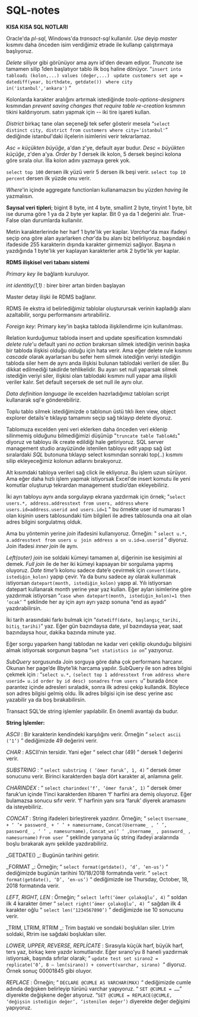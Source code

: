# SQL-notes
**KISA KISA SQL NOTLARI**

Oracle'da _pl-sql_, Windows'da _transact-sql_ kullanılır. _Use_ deyip _master_ kısmını daha önceden isim verdiğimiz etrade ile kullanıp çalıştırmaya başlıyoruz.

_Delete_ siliyor gibi görünüyor ama aynı id'den devam ediyor. _Truncate_ ise tamamen silip 1den başlatıyor tablo ilk boş haline dönüyor. 
“`insert into tabloadı (kolon,...) values (değer,...) `
`update customers set age = datediff(year, birthdate, getdate()) `
`where city in('istanbul','ankara')` “

Kolonlarda karakter aralığını artırmak istediğinde _tools-options-designers_ kısmından _prevent saving changes that require table re-creation_ kısmının tikini kaldırıyorum. satırı yapmak için -- iki tire işareti kullan. 

_District_ birkaç tane olan seçeneği tek sefer gösterir mesela “`select distinct city, district from customers where city='istanbul'`” dediğinde istanbul'daki ilçelerin isimlerini verir tekrarlamaz.

_Asc = küçükten büyüğe_, a'dan z'ye, default ayar budur. _Desc = büyükten küçüğe_, z'den a'ya. _Order by 1_ dersek ilk kolon, 5 dersek beşinci kolona göre sırala olur. İlla kolon adını yazmaya gerek yok.

`select top 100` dersen ilk yüzü verir 5 dersen ilk beşi verir. `select top 10 percent` dersen ilk yüzde onu verir.

_Where_'in içinde aggregate functionları kullanamazsın bu yüzden _having_ ile yazmalısın.


**Sayısal veri tipleri**; bigint 8 byte, int 4 byte, smallint 2 byte, tinyint 1 byte, bit ise duruma göre 1 ya da 2 byte yer kaplar. Bit 0 ya da 1 değerini alır. True-False olan durumlarda kullanılır.

Metin karakterlerinde her harf 1 byte'lık yer kaplar. _Varchar_'da max ifadeyi seçip ona göre alan ayarlarken _char_'da bu alanı biz belirliyoruz. başındaki n ifadeside 255 karakterin dışında karakter girmemizi sağlıyor. Başına n yazdığında 1 byte'lık yer kaplayan karakterler artık 2 bytle'lık yer kaplar.
 

**RDMS ilişkisel veri tabanı sistemi**

_Primary key_ ile bağlantı kuruluyor.

_int identitiy(1,1) :_ birer birer artan birden başlayan

Master detay ilişki ile RDMS bağlanır.

RDMS ile ekstra id belirlediğimiz tablolar oluşturursak verinin kapladığı alanı azaltabilir, sorgu performansını artırabiliriz.

_Foreign key:_ Primary key'in başka tabloda ilişkilendirme için kullanılması.

Relation kurduğumuz tabloda insert and update spesification kısmındaki _delete rule_'u default yani _no action_ bırakırsan silmek istediğin verinin başka bir tabloda ilişkisi olduğu olduğu için hata verir. Ama eğer delete rule kısmını _cascade_ olarak ayarlarsan bu sefer hem silmek istediğin veriyi istediğin tabloda siler hem de aynı anda ilişkisi bulunan tablodaki verileri de siler. Bu dikkat edilmediği takdirde tehlikelidir. Bu ayarı set null yaparsak silmek istediğin veriyi siler, ilişkisi olan tablodaki kısmını null yapar ama ilişkili veriler kalır. Set default seçersek de set null ile aynı olur.

_Data definition language_ ile excelden hazırladığımız tabloları script kullanarak sql'e gönderebiliriz.

Toplu tablo silmek istediğimizde o tablonun üstü tıklı iken view, object explorer details'e tıklayıp tamamını seçip sağ tıklayıp delete diyoruz.
 
Tablomuza excelden yeni veri eklerken daha önceden veri eklenip silinmemiş olduğunu bilmediğimizi düşünüp "`truncate table TabloAdı`" diyoruz ve tabloyu ilk create edildiği hale getiriyoruz. SQL server management studio arayüzünde istenilen tabloyu edit yapıp sağ üst sıralardaki _SQL_ butonuna tıklayıp select kısmından sonraki top(..) kısmını silip ekleyeceğimiz kolonun adlarını bırakıyoruz.

Alt kısımdaki tabloya verileri sağ click ile ekliyoruz. Bu işlem uzun sürüyor. Ama eğer daha hızlı işlem yapmak istiyorsak Excel'de insert komutu ile yeni komutlar oluşturup tekrardan management studio’dan ekleyebiliriz. 

İki ayrı tabloyu aynı anda sorgulayıp ekrana yazdırmak için örnek;
 	"` select users.*, address.addresstext from users, address `
`where users.id=address.userid and users.id=1` " 
bu örnekte user id numarası 1 olan kişinin users tablosundaki tüm bilgileri ile adres tablosunda ona ait olan adres bilgini sorgulatmış olduk.

Ama bu yöntemin yerine _join_ ifadesini kullanıyoruz. Örneğin: 
" `select u.*, a.addresstext `
`from users u `
`join address a on u.id=a.userid` " 
diyoruz. Join ifadesi _inner join_ ile aynı.

_Left(outer) join_ ise soldaki kümeyi tamamen al, diğerinin ise kesişimini al demek.
_Full join_ ile de her iki kümeyi kapsayan bir sorgulama yapmış oluyoruz.
_Date time_’lı kolonu sadece date’e çevirmek için `convert(date, istediğin_kolon)` yapıp çevir. Ya da bunu sadece ay olarak kullanmak istiyorsan `datepart(month, istediğin_kolon)` yapıp al. Yılı istiyorsan datepart kullanarak month yerine year yaz kullan. Eğer ayları isimlerine göre yazdırmak istiyorsan “`case when datepart(month, istediğin_kolon)=1 then ‘ocak’` ” şeklinde her ay için ayrı ayrı yazıp sonuna “end as ayadı” yazdırabilirsin.

İki tarih arasındaki farkı bulmak için “`datediff(date, başlangıç_tarihi, bitiş_tarihi)`” yaz. Eğer gün bazındaysa date, yıl bazındaysa year, saat bazındaysa hour, dakika bazında minute yaz.

Eğer sorgu yaparken hangi tablodan ne kadar veri çekilip okunduğu bilgisini almak istiyorsak sorgunun başına “`set statistics io on`” yazıyoruz.

_SubQuery_ sorgusunda Join sorguya göre daha çok performans harcanır. Okunan her page’de 8byte’lık harcama yapılır.
SubQuery ile son adres bilgisi çekmek için : 
	“`select u.*,`
		`(select top 1 addresstext from address where userid= u.id order by id desc) sonadres`
	 `from users u`”
burada önce parantez içinde adresleri sıraladık, sonra ilk adresi çekip kullandık. Böylece son adres bilgisi gelmiş oldu. İlk adres bilgisi için ise desc yerine asc yazabilir ya da boş bırakabilirsin.

Transact SQL’de string işlemler yapılabilir. En önemli avantajı da budur.


**String İşlemler:**

_ASCII_ : Bir karakterin kendindeki karşılığını verir. Örneğin “ `select ascii (‘1’)` ” dediğimizde 49 değerini verir.

_CHAR_ : ASCII’nin tersidir. Yani eğer “ select char (49) ” dersek 1 değerini verir.

_SUBSTRING_ : “ `select substring ( ‘ömer faruk’, 1, 4)` ” dersek ömer sonucunu verir. Birinci karakterden başla dört karakter al, anlamına gelir.

_CHARINDEX_ : “ `select charindex(‘f’, ‘ömer faruk’, 1)` ” dersek ömer faruk’un içinde 1’inci karakterden itibaren ‘f’ harfini ara demiş oluyoruz. Eğer bulamazsa sonucu sıfır verir. ‘f’ harfinin yanı sıra ‘faruk’ diyerek aramasını da isteyebiliriz.

_CONCAT_ : String ifadeleri birleştirerek yazdırır. Örneğin; 
“ `select`
`Username_ + ‘ ’+ password_ + ‘ ’ + namesurname,`
`Concat(Username_ , ‘ ’, password_ , ‘ ’ , namesurname),`
`Concat_ws(‘ ‘ ,Username_ , password_ , namesurname)`
`From user `“ 	şeklinde yanyana üç string ifadeyi aralarında boşlu bırakarak aynı şekilde yazdırabiliriz.

_GETDATE() _: Bugünün tarihini getirir.

_FORMAT _: Örneğin; 
“ `select format(getdate(), ‘d’, ‘en-us’)` “ dediğimizde bugünün tarihini 10/18/2018 formatında verir.
“ `select format(getdate(), ‘D’, ‘en-us’)` “ dediğimizde ise Thursday, October, 18, 2018 formatında verir.

_LEFT, RIGHT, LEN_ : Örneğin;
“ `select left(‘ömer çolakoğlu’, 4)` “ soldan ilk 4 karakter ömer 
“ `select right(‘ömer çolakoğlu’, 4) `“ sağdan ilk 4 karakter oğlu
“ `select len(‘1234567890’)` ” dediğimizde ise 10 sonucunu verir.

_TRIM, LTRIM, RTRIM _: Trim baştaki ve sondaki boşlukları siler. Ltrim soldaki, Rtrim ise sağdaki boşlukları siler.

_LOWER, UPPER, REVERSE, REPLİCATE_ : Sırasıyla küçük harf, büyük harf, ters yaz, birkaç kere yazdır komutlarıdır. Eğer sırano’yu 8 haneli yazdırmak istiyorsak, başında sıfırlar olarak;
“ `update test set sirano2 = replicate(‘0’, 8 – len(sirano)) + convert(varchar, sirano) `“ diyoruz. Örnek sonuç 00001845 gibi oluyor.

_REPLACE_ : Örneğin; “ `DECLARE @CUMLE AS VARCHAR(MAX)` “ dediğimizde cumle adında değişken belirleyip türünü varchar yapıyoruz. “ `SET @CUMLE = ……`” diyerekte değişkene değer atıyoruz. “`SET @CUMLE = REPLACE(@CUMLE, ‘değişsin istediğin değer’, ‘istenilen değer’)` diyerekte değer değişimi yapıyoruz.


